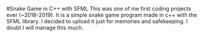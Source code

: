 #Snake Game in C++ with SFML
This was one of me first coding projects ever (~2018-2019). It is a simple snake game program made in c++ with the SFML library. I decided to upload it just for memories and safekeeping. I doubt I will manage this much. 
